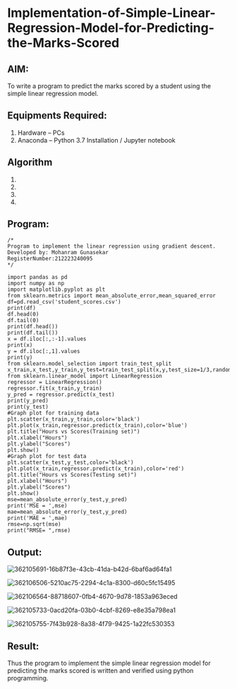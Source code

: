 # Implementation-of-Simple-Linear-Regression-Model-for-Predicting-the-Marks-Scored

## AIM:
To write a program to predict the marks scored by a student using the simple linear regression model.

## Equipments Required:
1. Hardware – PCs
2. Anaconda – Python 3.7 Installation / Jupyter notebook

## Algorithm
1. 
2. 
3. 
4. 

## Program:
```
/*
Program to implement the linear regression using gradient descent.
Developed by: Mohanram Gunasekar
RegisterNumber:212223240095
*/

import pandas as pd
import numpy as np
import matplotlib.pyplot as plt
from sklearn.metrics import mean_absolute_error,mean_squared_error
df=pd.read_csv('student_scores.csv')
print(df)
df.head(0)
df.tail(0)
print(df.head())
print(df.tail())
x = df.iloc[:,:-1].values
print(x)
y = df.iloc[:,1].values
print(y)
from sklearn.model_selection import train_test_split
x_train,x_test,y_train,y_test=train_test_split(x,y,test_size=1/3,random_state=0)
from sklearn.linear_model import LinearRegression
regressor = LinearRegression()
regressor.fit(x_train,y_train)
y_pred = regressor.predict(x_test)
print(y_pred)
print(y_test)
#Graph plot for training data
plt.scatter(x_train,y_train,color='black')
plt.plot(x_train,regressor.predict(x_train),color='blue')
plt.title("Hours vs Scores(Training set)")
plt.xlabel("Hours")
plt.ylabel("Scores")
plt.show()
#Graph plot for test data
plt.scatter(x_test,y_test,color='black')
plt.plot(x_train,regressor.predict(x_train),color='red')
plt.title("Hours vs Scores(Testing set)")
plt.xlabel("Hours")
plt.ylabel("Scores")
plt.show()
mse=mean_absolute_error(y_test,y_pred)
print('MSE = ',mse)
mae=mean_absolute_error(y_test,y_pred)
print('MAE = ',mae)
rmse=np.sqrt(mse)
print("RMSE= ",rmse)
```

## Output:
![362105691-16b87f3e-43cb-41da-b42d-6baf6ad64fa1](https://github.com/user-attachments/assets/81a28b69-394b-4579-8f7f-7015bbaec315)

![362106506-5210ac75-2294-4c1a-8300-d60c5fc15495](https://github.com/user-attachments/assets/25230556-ec84-4fbe-a176-9cab2cec39ec)

![362106564-88718607-0fb4-4670-9d78-1853a963eced](https://github.com/user-attachments/assets/89990b8e-733a-4a0b-bef7-830ceeaf8889)

![362105733-0acd20fa-03b0-4cbf-8269-e8e35a798ea1](https://github.com/user-attachments/assets/464b4c74-c52d-472c-b89c-0fee96480bf3)

![362105755-7f43b928-8a38-4f79-9425-1a22fc530353](https://github.com/user-attachments/assets/df433190-b279-4d26-b551-a4acec3cb175)


## Result:
Thus the program to implement the simple linear regression model for predicting the marks scored is written and verified using python programming.
